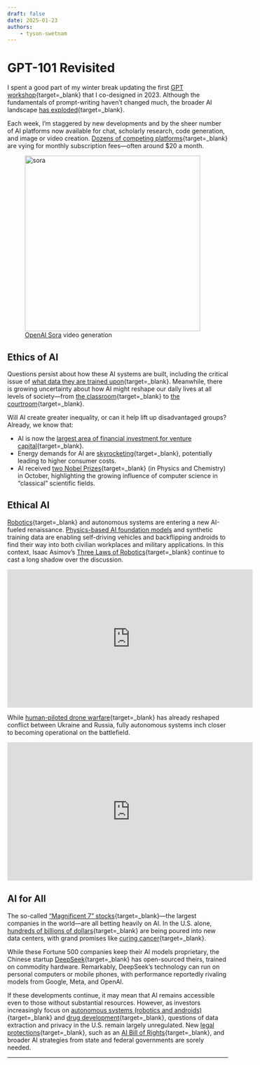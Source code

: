 ```yaml
---
draft: false
date: 2025-01-23
authors:
    - tyson-swetnam
---
```


# GPT-101 Revisited

I spent a good part of my winter break updating the first [GPT workshop](https://tyson-swetnam.github.io/intro-gpt){target=_blank} that I co-designed in 2023. Although the fundamentals of prompt-writing haven’t changed much, the broader AI landscape [has exploded](https://tyson-swetnam.github.io/intro-gpt/daily-productivity/#choosing-the-right-gpt){target=_blank}. 

Each week, I’m staggered by new developments and by the sheer number of AI platforms now available for chat, scholarly research, code generation, and image or video creation. [Dozens of competing platforms](https://tyson-swetnam.github.io/intro-gpt/ai_landscape/#table-prices-of-services-last-checked-122024){target=_blank} are vying for monthly subscription fees—often around $20 a month.

<figure>
<a href="assets/sora_professor.gif" target="_blank" rel="noopener noreferrer">
    <img src="https://github.com/tyson-swetnam/home/blob/main/docs/blog/posts/assets/sora_professor.gif?raw=true" alt="sora" width="400">
</a>
<figcaption><a href="https://sora.com" target="_blank" rel="noopener noreferrer">OpenAI Sora</a> video generation</figcaption>
</figure>

## Ethics of AI

Questions persist about how these AI systems are built, including the critical issue of [what data they are trained upon](https://www.technologyreview.com/2024/12/18/1108796/this-is-where-the-data-to-build-ai-comes-from){target=_blank}. Meanwhile, there is growing uncertainty about how AI might reshape our daily lives at all levels of society—from [the classroom](https://news.harvard.edu/gazette/story/2024/09/professor-tailored-ai-tutor-to-physics-course-engagement-doubled/){target=_blank} to [the courtroom](https://chatgptiseatingtheworld.com/2024/08/27/master-list-of-lawsuits-v-ai-chatgpt-openai-microsoft-meta-midjourney-other-ai-cos/){target=_blank}.

Will AI create greater inequality, or can it help lift up disadvantaged groups? Already, we know that:

- AI is now the [largest area of financial investment for venture capital](https://www.fool.com/investing/2025/01/11/80-billion-reasons-why-these-2-top-artificial-inte/){target=_blank}.  
- Energy demands for AI are [skyrocketing](https://mitsloan.mit.edu/ideas-made-to-matter/ai-has-high-data-center-energy-costs-there-are-solutions){target=_blank}, potentially leading to higher consumer costs.  
- AI received [two Nobel Prizes](https://www.nobelprize.org/all-nobel-prizes-2024/){target=_blank} (in Physics and Chemistry) in October, highlighting the growing influence of computer science in “classical” scientific fields.  

## Ethical AI

[Robotics](https://www.nvidia.com/en-us/industries/robotics/){target=_blank} and autonomous systems are entering a new AI-fueled renaissance. [Physics-based AI foundation models](https://www.nvidia.com/en-us/ai/cosmos/) and synthetic training data are enabling self-driving vehicles and backflipping androids to find their way into both civilian workplaces and military applications. In this context, Isaac Asimov’s [Three Laws of Robotics](https://tyson-swetnam.github.io/intro-gpt/ethics/#history){target=_blank} continue to cast a long shadow over the discussion.

<iframe width="560" height="315" src="https://www.youtube.com/embed/00-ngEj5Q9k?si=k6iqvs3O3lZbYWU6" title="YouTube video player" frameborder="0" allow="accelerometer; autoplay; clipboard-write; encrypted-media; gyroscope; picture-in-picture; web-share" referrerpolicy="strict-origin-when-cross-origin" allowfullscreen></iframe>

While [human-piloted drone warfare](https://www.npr.org/2024/12/24/nx-s1-5237354/secret-ukraine-drone-command-post-russia-war){target=_blank} has already reshaped conflict between Ukraine and Russia, fully autonomous systems inch closer to becoming operational on the battlefield.

<iframe width="560" height="315" src="https://www.youtube.com/embed/EEXI6r08908?si=zF70YvPbmd61m9f2" title="YouTube video player" frameborder="0" allow="accelerometer; autoplay; clipboard-write; encrypted-media; gyroscope; picture-in-picture; web-share" referrerpolicy="strict-origin-when-cross-origin" allowfullscreen></iframe>

## AI for All

The so-called [“Magnificent 7” stocks](https://www.fool.com/ext-content/one-stock-that-might-be-in-the-next-magnificent-7){target=_blank}—the largest companies in the world—are all betting heavily on AI. In the U.S. alone, [hundreds of billions of dollars](https://apnews.com/article/trump-ai-openai-oracle-softbank-son-altman-ellison-be261f8a8ee07a0623d4170397348c41){target=_blank} are being poured into new data centers, with grand promises like [curing cancer](https://www.newsweek.com/donald-trump-mrna-vaccine-cure-cancer-ai-2018701){target=_blank}. 

While these Fortune 500 companies keep their AI models proprietary, the Chinese startup [DeepSeek](https://www.deepseek.com/){target=_blank} has open-sourced theirs, trained on commodity hardware. Remarkably, DeepSeek’s technology can run on personal computers or mobile phones, with performance reportedly rivaling models from Google, Meta, and OpenAI.

If these developments continue, it may mean that AI remains accessible even to those without substantial resources. However, as investors increasingly focus on [autonomous systems (robotics and androids)](https://www.nytimes.com/2025/01/07/business/dealbook/nvidia-ai-robots.html){target=_blank} and [drug development](https://blog.google/technology/ai/google-deepmind-isomorphic-alphafold-3-ai-model/){target=_blank}, questions of data extraction and privacy in the U.S. remain largely unregulated. New [legal protections](https://tyson-swetnam.github.io/intro-gpt/ethics/#table-2-international-ai-agreements){target=_blank}, such as an [AI Bill of Rights](https://www.ibm.com/think/topics/ai-bill-of-rights){target=_blank}, and broader AI strategies from state and federal governments are sorely needed.

---

